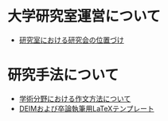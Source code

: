 # 大学研究室運営について
* [研究室における研究会の位置づけ](https://github.com/ymmt3-lab/lab-management/blob/master/what-is-research-meeting.md)

# 研究手法について
* [学術分野における作文方法について](https://github.com/ymmt3-lab/lab-management/blob/master/how-to-write-a-paper.md)
* [DEIMおよび卒論執筆用LaTeXテンプレート](https://github.com/ymmt3-lab/DEIM-and-Thesis)
